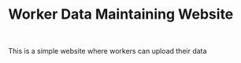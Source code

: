<h1>Worker Data Maintaining Website</h1>
<br>
<p>This is a simple website where workers can upload their data</p>
<br>
